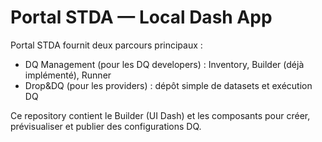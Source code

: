 # Portal STDA — Local Dash App

Portal STDA fournit deux parcours principaux :

- DQ Management (pour les DQ developers) : Inventory, Builder (déjà implémenté), Runner
- Drop&DQ (pour les providers) : dépôt simple de datasets et exécution DQ

Ce repository contient le Builder (UI Dash) et les composants pour créer, prévisualiser et publier des configurations DQ.
